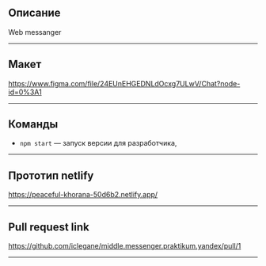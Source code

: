 ## Описание
Web messanger

---

## Макет
https://www.figma.com/file/24EUnEHGEDNLdOcxg7ULwV/Chat?node-id=0%3A1

---

## Команды
- `npm start` — запуск версии для разработчика,

---

## Прототип netlify
https://peaceful-khorana-50d6b2.netlify.app/
 
---

## Pull request link
 https://github.com/iclegane/middle.messenger.praktikum.yandex/pull/1
 
---

